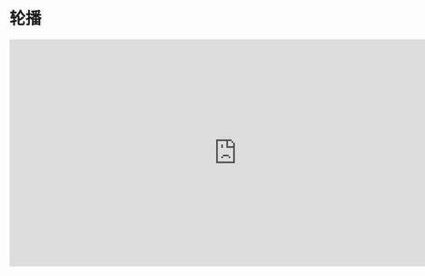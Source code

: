 # 轮播

<iframe src="http://mocha.oa.com/v2/examples/slider.html" frameborder="0" width="800px" height="400px"></iframe>